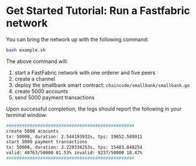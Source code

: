 # Get Started Tutorial: Run a Fastfabric network  

You can bring the network up with the following command: 
```bash 
bash example.sh 
```
The above command will: 
1. start a FastFabric network with one orderer and five peers
2. create a channel
3. deploy the smallbank smart contract: `chaincode/smallbank/smallbank.go`
4. create 5000 accounts
5. send 5000 payment transactions

Upon successful completion, the logs should report the following in your terminal
window: 

```bash 
#################################################
create 5000 acocunts
tx: 50000, duration: 2.544193932s, tps: 19652.589911
start 5000 payment transactions
tx: 50000, duration: 3.229338253s, tps: 15483.048254
valid: 40763/50000 81.53% invalid: 9237/50000 18.47%
#################################################
```

